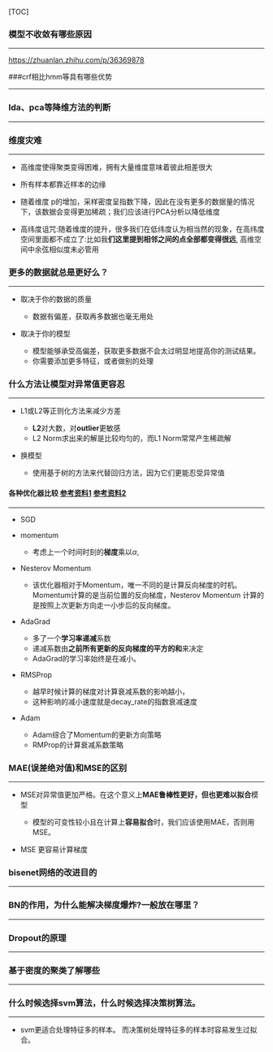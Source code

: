 [TOC]





### 模型不收敛有哪些原因

---

https://zhuanlan.zhihu.com/p/36369878

###crf相比hmm等具有哪些优势

---

### lda、pca等降维方法的判断

---



### 维度灾难

---

*  高维度使得聚类变得困难，拥有大量维度意味着彼此相差很大

* 所有样本都靠近样本的边缘

* 随着维度 p的增加，采样密度呈指数下降，因此在没有更多的数据量的情况下，该数据会变得更加稀疏；我们应该进行PCA分析以降低维度

* 高纬度诅咒:随着维度的提升，很多我们在低纬度认为相当然的现象，在高纬度空间里面都不成立了:比如我**们这里提到相邻之间的点全部都变得很远**, 高维空间中余弦相似度未必管用



### 更多的数据就总是更好么？

---

* 取决于你的数据的质量
  * 数据有偏差，获取再多数据也毫无用处

* 取决于你的模型
  * 模型能够承受高偏差，获取更多数据不会太过明显地提高你的测试结果。
  * 你需要添加更多特征，或者做别的处理



### 什么方法让模型对异常值更容忍

---

* L1或L2等正则化方法来减少方差
  * **L2**对大数，对**outlier**更敏感
  * L2 Norm求出来的解是比较均匀的，而L1 Norm常常产生稀疏解

* 换模型
  * 使用基于树的方法来代替回归方法，因为它们更能忍受异常值





#### 各种优化器比较 [参考资料1](https://www.jianshu.com/p/ee39eca29117) [参考资料2](https://cloud.tencent.com/developer/article/1083486)

---

* SGD
* momentum
  * 考虑上一个时间时刻的**梯度**乘以$\alpha$, 
* Nesterov Momentum
  * 该优化器相对于Momentum，唯一不同的是计算反向梯度的时机。Momentum计算的是当前位置的反向梯度，Nesterov Momentum 计算的是按照上次更新方向走一小步后的反向梯度。
* AdaGrad
  * 多了一个**学习率递减**系数
  * 递减系数由**之前所有更新的反向梯度的平方的和**来决定
  * AdaGrad的学习率始终是在减小。
* RMSProp
  * 越早时候计算的梯度对计算衰减系数的影响越小，
  * 这种影响的减小速度就是decay_rate的指数衰减速度

* Adam
  * Adam综合了Momentum的更新方向策略
  * RMProp的计算衰减系数策略



###  MAE(误差绝对值)和MSE的区别

---

* MSE对异常值更加严格。在这个意义上**MAE鲁棒性更好，但也更难以拟合**模型
  * 模型的可变性较小且在计算上**容易拟合**时，我们应该使用MAE，否则用MSE。

* MSE 更容易计算梯度



### bisenet网络的改进目的

---

### BN的作用，为什么能解决梯度爆炸?一般放在哪里？

---

### Dropout的原理

---

### 基于密度的聚类了解哪些

---

### 什么时候选择svm算法，什么时候选择决策树算法。

---

* svm更适合处理特征多的样本。 而决策树处理特征多的样本时容易发生过拟合。